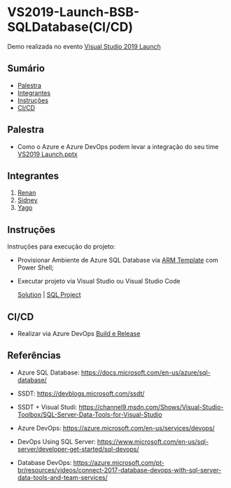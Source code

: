 # VS2019-Launch-BSB-SQLDatabase(CI/CD)
Demo realizada no evento  [Visual Studio 2019 Launch](https://www.meetup.com/DevelopersBR/events/260461888/)

## Sumário
* [Palestra](#palestra)
* [Integrantes](#integrantes)
* [Instruções](#instrucoes)
* [CI/CD](#ci/cd)

## Palestra
* Como o Azure e Azure DevOps podem levar a integração do seu time  
[VS2019 Launch.pptx](https://github.com/sidneyocirqueira/vs2019-launch-bsb-sqldb/blob/master/ppt/VS2019%20Launch.pptx)

## Integrantes
1. [Renan](https://github.com/renanlq) 
2. [Sidney](https://github.com/sidneyocirqueira)
3. [Yago](https://github.com/yagoluiz)

## Instruções
Instruções para execução do projeto:
* Provisionar Ambiente de Azure SQL Database via [ARM Template](https://github.com/sidneyocirqueira/vs2019-launch-bsb-sqldb/arm) com Power Shell;
* Executar projeto via Visual Studio ou Visual Studio Code

  [Solution](https://github.com/sidneyocirqueira/vs2019-launch-bsb-sqldb/blob/master/VS2019.sln) |
  [SQL Project](https://github.com/sidneyocirqueira/vs2019-launch-bsb-sqldb/blob/master/src/VS2019.Database/VS2019.Database.sqlproj)

## CI/CD
* Realizar via Azure DevOps [Build e Release](https://docs.microsoft.com/en-us/azure/devops/pipelines/?view=azure-devops)

## Referências 
* Azure SQL Database: https://docs.microsoft.com/en-us/azure/sql-database/

* SSDT: https://devblogs.microsoft.com/ssdt/

* SSDT + Visual Studi: https://channel9.msdn.com/Shows/Visual-Studio-Toolbox/SQL-Server-Data-Tools-for-Visual-Studio

* Azure DevOps: https://azure.microsoft.com/en-us/services/devops/

* DevOps Using SQL Server: https://www.microsoft.com/en-us/sql-server/developer-get-started/sql-devops/

* Database DevOps: https://azure.microsoft.com/pt-br/resources/videos/connect-2017-database-devops-with-sql-server-data-tools-and-team-services/
